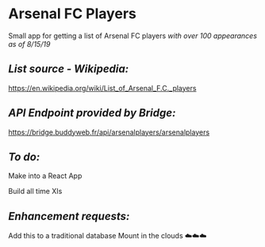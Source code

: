 # Arsenal FC Players
Small app for getting a list of Arsenal FC players *with over 100 appearances as of 8/15/19*


## *List source - Wikipedia:*

https://en.wikipedia.org/wiki/List_of_Arsenal_F.C._players

## *API Endpoint provided by Bridge:*

https://bridge.buddyweb.fr/api/arsenalplayers/arsenalplayers

## *To do:*

Make into a React App

Build all time XIs

## *Enhancement requests:*

Add this to a traditional database
Mount in the clouds ☁️☁️☁️
